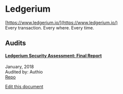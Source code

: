 
# Ledgerium
  
[https://www.ledgerium.io/](https://www.ledgerium.io/)<br>
Every transaction. Every where. Every time.


## Audits



#### [Ledgerium Security Assessment: Final Report](https://github.com/authio-ethereum/Audits/blob/master/Ledgerium/Ledgerium%20Token%20Contract%20Audit.pdf)

January, 2018<br>
Audited by: Authio<br>
[Repo](https://github.com/ledgerium/pubdocs/blob/master/LedgeriumToken.sol)
      

  





[Edit this document](https://github.com/ConsenSys/blockchainSecurityDB/blob/master/projects/ledgerium.json)